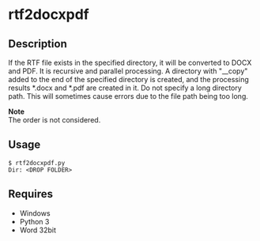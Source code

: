# rtf2docxpdf 

## Description  
If the RTF file exists in the specified directory, it will be converted to DOCX and PDF. It is recursive and parallel processing. A directory with "__copy" added to the end of the specified directory is created, and the processing results *.docx and *.pdf are created in it. Do not specify a long directory path. This will sometimes cause errors due to the file path being too long. 

**Note**  
The order is not considered.

## Usage  
```
$ rtf2docxpdf.py
Dir: <DROP FOLDER>
```

## Requires  
- Windows  
- Python 3  
- Word 32bit
